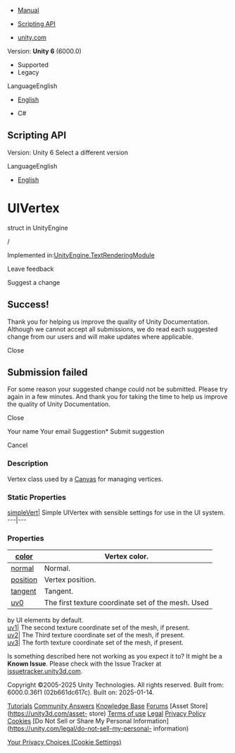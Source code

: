 [ ]()

  * [Manual](../Manual/index.html)
  * [Scripting API](../ScriptReference/index.html)

  * [unity.com](https://unity.com/)

Version: **Unity 6** (6000.0)

  * Supported
  * Legacy

LanguageEnglish

  * [English]()

  * C#

[ ](https://docs.unity3d.com)

## Scripting API

Version: Unity 6 Select a different version

LanguageEnglish

  * [English]()

# UIVertex

struct in UnityEngine

/

Implemented
in:[UnityEngine.TextRenderingModule](UnityEngine.TextRenderingModule.html)

Leave feedback

Suggest a change

## Success!

Thank you for helping us improve the quality of Unity Documentation. Although
we cannot accept all submissions, we do read each suggested change from our
users and will make updates where applicable.

Close

## Submission failed

For some reason your suggested change could not be submitted. Please <a>try
again</a> in a few minutes. And thank you for taking the time to help us
improve the quality of Unity Documentation.

Close

Your name Your email Suggestion* Submit suggestion

Cancel

[ ]()

### Description

Vertex class used by a [Canvas](Canvas.html) for managing vertices.

### Static Properties

[simpleVert](UIVertex-simpleVert.html)| Simple UIVertex with sensible settings
for use in the UI system.  
---|---  
  
### Properties

[color](UIVertex-color.html)| Vertex color.  
---|---  
[normal](UIVertex-normal.html)| Normal.  
[position](UIVertex-position.html)| Vertex position.  
[tangent](UIVertex-tangent.html)| Tangent.  
[uv0](UIVertex-uv0.html)| The first texture coordinate set of the mesh. Used
by UI elements by default.  
[uv1](UIVertex-uv1.html)| The second texture coordinate set of the mesh, if
present.  
[uv2](UIVertex-uv2.html)| The Third texture coordinate set of the mesh, if
present.  
[uv3](UIVertex-uv3.html)| The forth texture coordinate set of the mesh, if
present.  
  
Is something described here not working as you expect it to? It might be a
**Known Issue**. Please check with the Issue Tracker at
[issuetracker.unity3d.com](https://issuetracker.unity3d.com).

Copyright ©2005-2025 Unity Technologies. All rights reserved. Built from:
6000.0.36f1 (02b661dc617c). Built on: 2025-01-14.

[Tutorials](https://unity3d.com/learn) [Community
Answers](https://answers.unity3d.com) [Knowledge
Base](https://support.unity3d.com/hc/en-us)
[Forums](https://forum.unity3d.com) [Asset Store](https://unity3d.com/asset-
store) [Terms of use](https://docs.unity3d.com/Manual/TermsOfUse.html)
[Legal](https://unity.com/legal) [Privacy
Policy](https://unity.com/legal/privacy-policy)
[Cookies](https://unity.com/legal/cookie-policy) [Do Not Sell or Share My
Personal Information](https://unity.com/legal/do-not-sell-my-personal-
information)

[Your Privacy Choices (Cookie Settings)](javascript:void\(0\);)

